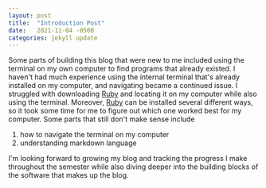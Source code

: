 ```yaml
---
layout: post
title:  "Introduction Post"
date:   2021-11-04 -0500
categories: jekyll update
---
```


Some parts of building this blog that were new to me included using the terminal on my own computer to find programs that already existed. I haven't had much experience using the internal terminal that's already installed on my computer, and navigating became a continued issue.
I struggled with downloading [Ruby](https://rvm.io) and locating it on my computer while also using the terminal. Moreover, [Ruby](https://www.ruby-lang.org/en/documentation/installation/) can be installed several different ways, so it took some time for me to figure out which one worked best for my computer. Some parts that still don't make sense include
1. how to navigate the terminal on my computer
2. understanding markdown language

I'm looking forward to growing my blog and tracking the progress I make throughout the semester while also diving deeper into the building blocks of the software that makes up the blog.
